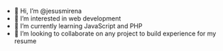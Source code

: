 - 👋 Hi, I’m @jesusmirena
- 👀 I’m interested in web development
- 🌱 I’m currently learning JavaScript and PHP
- 💞️ I’m looking to collaborate on any project to build experience for my resume

<!---
jesusmirena/jesusmirena is a ✨ special ✨ repository because its `README.md` (this file) appears on your GitHub profile.
You can click the Preview link to take a look at your changes.
--->
